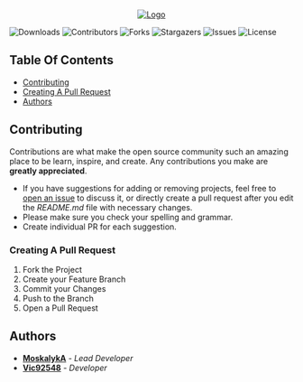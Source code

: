 <br/>
<p align="center">
  <a href="https://github.com/BuckshotPlusPlus/VSCodeHighlighting">
    <img src="https://i.imgur.com/II7DEl3.png" alt="Logo">
  </a>
</p>

![Downloads](https://img.shields.io/github/downloads/BuckshotPlusPlus/VSCodeHighlighting/total) ![Contributors](https://img.shields.io/github/contributors/BuckshotPlusPlus/VSCodeHighlighting?color=dark-green) ![Forks](https://img.shields.io/github/forks/BuckshotPlusPlus/VSCodeHighlighting?style=social) ![Stargazers](https://img.shields.io/github/stars/BuckshotPlusPlus/VSCodeHighlighting?style=social) ![Issues](https://img.shields.io/github/issues/BuckshotPlusPlus/VSCodeHighlighting) ![License](https://img.shields.io/github/license/BuckshotPlusPlus/VSCodeHighlighting) 

## Table Of Contents

* [Contributing](#contributing)
* [Creating A Pull Request](#creating-a-pull-request)
* [Authors](#authors)

## Contributing

Contributions are what make the open source community such an amazing place to be learn, inspire, and create. Any contributions you make are **greatly appreciated**.
* If you have suggestions for adding or removing projects, feel free to [open an issue](https://github.com/BuckshotPlusPlus/VSCodeHighlighting/issues/new) to discuss it, or directly create a pull request after you edit the *README.md* file with necessary changes.
* Please make sure you check your spelling and grammar.
* Create individual PR for each suggestion.

### Creating A Pull Request

1. Fork the Project
2. Create your Feature Branch
3. Commit your Changes
4. Push to the Branch
5. Open a Pull Request

## Authors

* **[MoskalykA](https://github.com/MoskalykA)** - *Lead Developer* 
* **[Vic92548](https://github.com/Vic92548)** - *Developer* 
